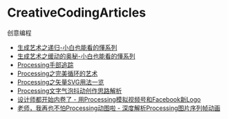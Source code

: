 # CreativeCodingArticles
创意编程

- [生成艺术之递归-小白也能看的懂系列
](https://mp.weixin.qq.com/s?__biz=MzA5ODAwNzY0MQ==&mid=2651677560&idx=1&sn=e8e4e7780a781599e7c3f182cd4ff5dd&chksm=8b61ec4ebc1665580d1f995f579f531a33db0753d8b1cf2438a4b554d175b23a3b3f2bada065&scene=178&cur_album_id=1861743611361443842#rd)
- [生成艺术之缓动的奥秘-小白也能看的懂系列](https://mp.weixin.qq.com/s?__biz=MzA5ODAwNzY0MQ==&mid=2651677609&idx=1&sn=7f3501dcf3b5d0942a4694b95e0b41e2&chksm=8b61ec9fbc1665899044786ea8992ec1f91cb3f9fa02a362c6a63ef48fe30662bab013d8709d&scene=178&cur_album_id=1861743611361443842#rd)
- [Processing手部追踪](https://mp.weixin.qq.com/s?__biz=MzA5ODAwNzY0MQ==&mid=2651677633&idx=1&sn=6c3fea42eae84c27c54a624090e5fe9b&chksm=8b61ecf7bc1665e192ef1b3b0dd76318102e7482309586946df6c95c47ef589de0c1fb2ffd9c&scene=178&cur_album_id=1861743611361443842#rd)
- [Processing之完美循环的艺术](https://mp.weixin.qq.com/s?__biz=MzA5ODAwNzY0MQ==&mid=2651677732&idx=1&sn=b5fb875a392c16876eaae4921fe8224c&chksm=8b61eb12bc166204f94759b8a1c5849a73ccf0e7d3dc3618f4422a78d5dcc09d8d2916d47616&scene=178&cur_album_id=1861743611361443842#rd)
- [Processing之矢量SVG用法一览](https://mp.weixin.qq.com/s/Ab--tIirVTuUuPZGoA0EUg)
- [Processing文字气泡抖动创作思路解析](https://mp.weixin.qq.com/s/S3KxWz-OE0Q_hoIL9AoD7g)
- [设计师都开始内卷了 - 用Processing模拟视频号和Facebook新Logo](https://mp.weixin.qq.com/s/jxuqUSyDHWMGIm3ri4812g)
- [老师，我再也不怕Processing动图啦 - 深度解析Processing图片序列帧动画](https://mp.weixin.qq.com/s/O1awDaha3M4SaEEBqJq0Yw)
